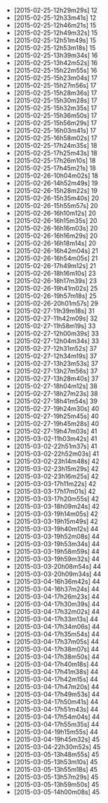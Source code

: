 + [2015-02-25-12h29m29s] 12
+ [2015-02-25-12h33m41s] 12
+ [2015-02-25-12h46m21s] 15
+ [2015-02-25-12h49m32s] 15
+ [2015-02-25-12h51m49s] 15
+ [2015-02-25-12h53m18s] 15
+ [2015-02-25-13h39m34s] 16
+ [2015-02-25-13h42m52s] 16
+ [2015-02-25-15h22m55s] 16
+ [2015-02-25-15h23m04s] 17
+ [2015-02-25-15h27m56s] 17
+ [2015-02-25-15h28m36s] 17
+ [2015-02-25-15h30m28s] 17
+ [2015-02-25-15h32m35s] 17
+ [2015-02-25-15h36m50s] 17
+ [2015-02-25-15h56m29s] 17
+ [2015-02-25-16h03m41s] 17
+ [2015-02-25-16h58m02s] 17
+ [2015-02-25-17h24m35s] 18
+ [2015-02-25-17h25m43s] 18
+ [2015-02-25-17h26m10s] 18
+ [2015-02-25-17h45m21s] 18
+ [2015-02-26-10h04m02s] 18
+ [2015-02-26-14h52m49s] 19
+ [2015-02-26-15h28m22s] 19
+ [2015-02-26-15h35m40s] 20
+ [2015-02-26-15h55m57s] 20
+ [2015-02-26-16h10m12s] 20
+ [2015-02-26-16h15m35s] 20
+ [2015-02-26-16h16m03s] 20
+ [2015-02-26-16h16m29s] 20
+ [2015-02-26-16h18m14s] 20
+ [2015-02-26-16h42m04s] 21
+ [2015-02-26-16h54m05s] 21
+ [2015-02-26-17h49m12s] 21
+ [2015-02-26-18h16m10s] 23
+ [2015-02-26-18h17m39s] 23
+ [2015-02-26-19h41m02s] 25
+ [2015-02-26-19h57m18s] 25
+ [2015-02-26-20h01m57s] 29
+ [2015-02-27-11h39m18s] 31
+ [2015-02-27-11h42m09s] 32
+ [2015-02-27-11h58m19s] 33
+ [2015-02-27-12h00m39s] 33
+ [2015-02-27-12h04m34s] 33
+ [2015-02-27-12h31m52s] 37
+ [2015-02-27-12h34m19s] 37
+ [2015-02-27-13h23m53s] 37
+ [2015-02-27-13h27m56s] 37
+ [2015-02-27-13h28m40s] 37
+ [2015-02-27-18h04m12s] 38
+ [2015-02-27-18h27m23s] 38
+ [2015-02-27-18h41m54s] 39
+ [2015-02-27-19h24m30s] 40
+ [2015-02-27-19h25m45s] 40
+ [2015-02-27-19h45m28s] 40
+ [2015-02-27-19h47m03s] 41
+ [2015-03-02-11h03m42s] 41
+ [2015-03-02-22h51m37s] 41
+ [2015-03-02-22h52m03s] 41
+ [2015-03-02-23h14m48s] 42
+ [2015-03-02-23h15m29s] 42
+ [2015-03-02-23h16m25s] 42
+ [2015-03-03-17h11m22s] 42
+ [2015-03-03-17h17m01s] 42
+ [2015-03-03-17h20m55s] 42
+ [2015-03-03-18h09m24s] 42
+ [2015-03-03-19h14m05s] 42
+ [2015-03-03-19h15m49s] 42
+ [2015-03-03-19h40m12s] 44
+ [2015-03-03-19h52m08s] 44
+ [2015-03-03-19h53m34s] 44
+ [2015-03-03-19h58m59s] 44
+ [2015-03-03-19h59m32s] 44
+ [2015-03-03-20h08m54s] 44
+ [2015-03-03-20h09m34s] 44
+ [2015-03-04-16h36m42s] 44
+ [2015-03-04-16h37m24s] 44
+ [2015-03-04-17h26m23s] 44
+ [2015-03-04-17h30m39s] 44
+ [2015-03-04-17h32m02s] 44
+ [2015-03-04-17h33m13s] 44
+ [2015-03-04-17h34m06s] 44
+ [2015-03-04-17h35m54s] 44
+ [2015-03-04-17h37m05s] 44
+ [2015-03-04-17h38m07s] 44
+ [2015-03-04-17h38m50s] 44
+ [2015-03-04-17h40m18s] 44
+ [2015-03-04-17h41m38s] 44
+ [2015-03-04-17h42m15s] 44
+ [2015-03-04-17h47m20s] 44
+ [2015-03-04-17h49m53s] 44
+ [2015-03-04-17h50m41s] 44
+ [2015-03-04-17h51m43s] 44
+ [2015-03-04-17h54m04s] 44
+ [2015-03-04-17h55m35s] 44
+ [2015-03-04-19h15m55s] 44
+ [2015-03-04-19h45m32s] 45
+ [2015-03-04-22h30m52s] 45
+ [2015-03-05-13h48m55s] 45
+ [2015-03-05-13h53m10s] 45
+ [2015-03-05-13h55m18s] 45
+ [2015-03-05-13h57m29s] 45
+ [2015-03-05-13h59m50s] 45
+ [2015-03-05-14h00m08s] 45
